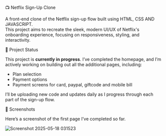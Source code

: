 📺 Netflix Sign-Up Clone

A front-end clone of the Netflix sign-up flow built using HTML, CSS AND JAVASCRIPT.  
This project aims to recreate the sleek, modern UI/UX of Netflix's onboarding experience, focusing on responsiveness, styling, and interactivity.

🚧 Project Status

This project is **currently in progress**. I’ve completed the homepage, and I’m actively working on building out all the additional pages, including:

- Plan selection
- Payment options 
- Payment screens for card, paypal, giftcode and mobile bill

I’ll be uploading new code and updates daily as I progress through each part of the sign-up flow.

 📸 Screenshots
 
Here’s a screenshot of the first page I’ve completed so far.

![Screenshot 2025-05-18 031523](https://github.com/user-attachments/assets/9765b7ff-a74a-464a-8eaf-a0ba7e92cdf9)

